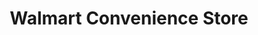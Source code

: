 ---
title: "Walmart Convenience Store"
url: /mesquite/walmart-convenience-store/
shop: Lebensmittel
---